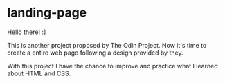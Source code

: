 # landing-page

Hello there! :]

This is another project proposed by The Odin Project. Now it's time to create a entire web page following a design provided by they. 

With this project I have the chance to improve and practice what I learned about HTML and CSS.